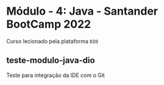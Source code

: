 # Módulo - 4: Java - Santander BootCamp 2022

Curso lecionado pela plataforma `DIO`

## teste-modulo-java-dio
Teste para integração da IDE com o Git
